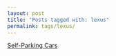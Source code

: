 ```yaml
---
layout: post
title: "Posts tagged with: lexus"
permalink: tags/lexus/
---
```

[Self-Parking Cars](/2011/08/self-parking-cars)

